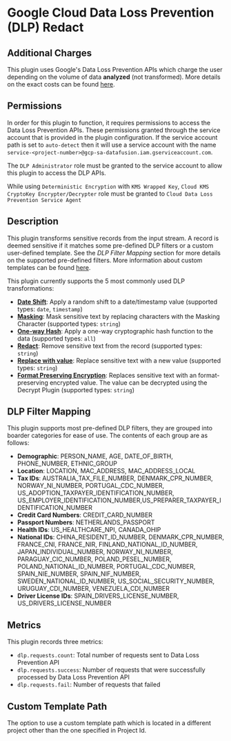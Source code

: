 # Google Cloud Data Loss Prevention (DLP) Redact

Additional Charges
-----------
This plugin uses Google's Data Loss Prevention APIs which charge the user depending 
on the volume of data **analyzed** (not transformed). More details on the exact 
costs can be found [here](https://cloud.google.com/dlp/pricing#content-pricing). 

Permissions
-----------
In order for this plugin to function, it requires permissions to access the Data Loss Prevention APIs. These permissions
granted through the service account that is provided in the plugin configuration. If the service account path is set to 
`auto-detect` then it will use a service account with the name `service-<project-number>@gcp-sa-datafusion.iam.gserviceaccount.com`.

The `DLP Administrator` role must be granted to the service account to allow this plugin to access the DLP APIs.

While using `Deterministic Encryption` with `KMS Wrapped Key`, `Cloud KMS CryptoKey Encrypter/Decrypter` role must be granted to `Cloud Data Loss Prevention Service Agent`

Description
-----------
This plugin transforms sensitive records from the input stream. A record is 
deemed sensitive if it matches some pre-defined DLP filters or a custom user-defined 
template. See the *DLP Filter Mapping* section for more details on the supported 
pre-defined filters. More information about custom templates can be found [here](https://cloud.google.com/dlp/docs/creating-templates-inspect#about_templates).

This plugin currently supports the 5 most commonly used DLP 
transformations:

* **[Date Shift](https://cloud.google.com/dlp/docs/transformations-reference#date-shift)**: Apply a random shift to a date/timestamp value (supported types: `date`, `timestamp`)
* **[Masking](https://cloud.google.com/dlp/docs/transformations-reference#masking)**: Mask sensitive text by replacing characters with the Masking Character (supported types: `string`)
* **[One-way Hash](https://cloud.google.com/dlp/docs/transformations-reference#crypto-hashing)**: Apply a one-way cryptographic hash function to the data (supported types: `all`)
* **[Redact](https://cloud.google.com/dlp/docs/transformations-reference#redaction)**: Remove sensitive text from the record (supported types: `string`)
* **[Replace with value](https://cloud.google.com/dlp/docs/reference/rest/v2/organizations.deidentifyTemplates#DeidentifyTemplate.ReplaceValueConfig)**: Replace sensitive text with a new value (supported types: `string`)
* **[Format Preserving Encryption](https://cloud.google.com/dlp/docs/reference/rest/v2/organizations.deidentifyTemplates#cryptoreplaceffxfpeconfig)**: Replaces sensitive text with an format-preserving encrypted value. The value can be decrypted using the Decrypt Plugin (supported types: `string`)  

DLP Filter Mapping
-----------
This plugin supports most pre-defined DLP filters, they are grouped into boarder
categories for ease of use. The contents of each group are as follows:

* **Demographic**: PERSON_NAME, AGE, DATE_OF_BIRTH, PHONE_NUMBER, ETHNIC_GROUP
* **Location**: LOCATION, MAC_ADDRESS, MAC_ADDRESS_LOCAL
* **Tax IDs**: AUSTRALIA_TAX_FILE_NUMBER, DENMARK_CPR_NUMBER, NORWAY_NI_NUMBER, PORTUGAL_CDC_NUMBER, US_ADOPTION_TAXPAYER_IDENTIFICATION_NUMBER, US_EMPLOYER_IDENTIFICATION_NUMBER,US_PREPARER_TAXPAYER_IDENTIFICATION_NUMBER
* **Credit Card Numbers**: CREDIT_CARD_NUMBER 
* **Passport Numbers**: NETHERLANDS_PASSPORT
* **Health IDs**: US_HEALTHCARE_NPI, CANADA_OHIP
* **National IDs**: CHINA_RESIDENT_ID_NUMBER, DENMARK_CPR_NUMBER, FRANCE_CNI, FRANCE_NIR, FINLAND_NATIONAL_ID_NUMBER, JAPAN_INDIVIDUAL_NUMBER, NORWAY_NI_NUMBER, PARAGUAY_CIC_NUMBER, POLAND_PESEL_NUMBER, POLAND_NATIONAL_ID_NUMBER, PORTUGAL_CDC_NUMBER, SPAIN_NIE_NUMBER, SPAIN_NIF_NUMBER, SWEDEN_NATIONAL_ID_NUMBER, US_SOCIAL_SECURITY_NUMBER, URUGUAY_CDI_NUMBER, VENEZUELA_CDI_NUMBER
* **Driver License IDs**: SPAIN_DRIVERS_LICENSE_NUMBER, US_DRIVERS_LICENSE_NUMBER
<!-- * **Insurance**:  CANADA_SOCIAL_INSURANCE_NUMBER, UK_NATIONAL_INSURANCE_NUMBER -->

Metrics
-----------
This plugin records three metrics:
* `dlp.requests.count`: Total number of requests sent to Data Loss Prevention API
* `dlp.requests.success`: Number of requests that were successfully processed by Data Loss Prevention API
* `dlp.requests.fail`: Number of requests that failed

Custom Template Path
-----------
The option to use a custom template path which is located in a different project other than the one specified in Project Id.